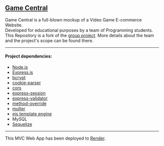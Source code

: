 [Game Central]()
---

Game Central is a full-blown mockup of a Video Game E-commerce Website.  
Developed for educational purposes by a team of Programming students.  
This Repository is a fork of the [group project](https://github.com/matiasncocco/grupo_6_GameCentral). More details about the team and the project's scope can be found there.  

---

#### Project dependencies:

- [Node.js](https://nodejs.org)
- [Express.js](https://expressjs.com/)
- [bcrypt](https://www.npmjs.com/package/bcrypt)
- [cookie-parser](https://www.npmjs.com/package/cookie-parser)
- [cors](https://www.npmjs.com/package/cors)
- [express-session](https://www.npmjs.com/package/express-session)
- [express-validator](https://www.npmjs.com/package/express-validator)
- [method-override](https://www.npmjs.com/package/method-override)
- [multer](https://www.npmjs.com/package/multer)
- [ejs template engine](https://ejs.co/)
- MySQL
- [Sequelize](https://sequelize.org/)

---

This MVC Web App has been deployed to [Render](https://render.com/).  
